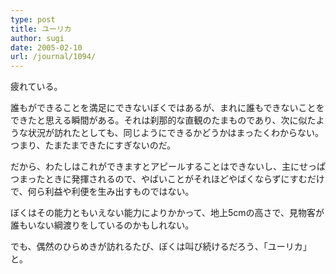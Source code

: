 ```yaml
---
type: post
title: ユーリカ
author: sugi
date: 2005-02-10
url: /journal/1094/
---
```

疲れている。

誰もができることを満足にできないぼくではあるが、まれに誰もできないことをできたと思える瞬間がある。それは刹那的な直観のたまものであり、次に似たような状況が訪れたとしても、同じようにできるかどうかはまったくわからない。つまり、たまたまできたにすぎないのだ。

だから、わたしはこれができますとアピールすることはできないし、主にせっぱつまったときに発揮されるので、やばいことがそれほどやばくならずにすむだけで、何ら利益や利便を生み出すものではない。

ぼくはその能力ともいえない能力によりかかって、地上5cmの高さで、見物客が誰もいない綱渡りをしているのかもしれない。

でも、偶然のひらめきが訪れるたび、ぼくは叫び続けるだろう、「ユーリカ」と。

